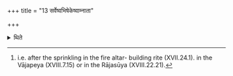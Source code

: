 +++
title = "13 सर्वेष्वभिषेकेष्वाम्नाता"

+++

<details><summary>थिते</summary>

13. (This Sautrāmaṇi-offering) is mentioned (prescribed) in all the sprinklings (of water).[^1]   

[^1]: i.e. after the sprinkling in the fire altar- building rite (XVII.24.1). in the Vājapeya (XVIII.7.15) or in the Rājasūya (XVIII.22.21).  
</details>

